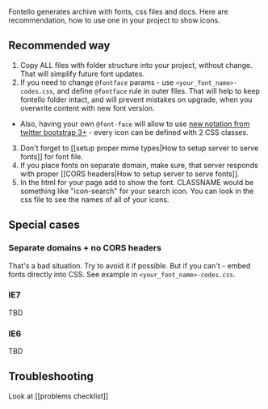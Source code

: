 Fontello generates archive with fonts, css files and docs. Here are recommendation, how to use one in your project to show icons.

## Recommended way

1. Copy ALL files with folder structure into your project, without change. That will simplify future font updates.
2. If you need to change `@fontface` params - use `<your_font_name>-codes.css`, and define `@fontface` rule in outer files. That will help to keep fontello folder intact, and will prevent mistakes on upgrade, when you overwrite content with new font version.
  - Also, having your own `@font-face` will allow to use [new notation from twitter bootstrap 3+](http://getbootstrap.com/components/#glyphicons) - every icon can be defined with 2 CSS classes.
3. Don't forget to [[setup proper mime types|How to setup server to serve fonts]] for font file.
4. If you place fonts on separate domain, make sure, that server responds with proper [[CORS headers|How to setup server to serve fonts]].
5. In the html for your page add <i class="CLASSNAME"></i> to show the font. CLASSNAME would be something like "icon-search" for your search icon. You can look in the css file to see the names of all of your icons.

## Special cases

### Separate domains + no CORS headers

That's a bad situation. Try to avoid it if possible. But if you can't  - embed fonts directly into CSS. See example in `<your_font_name>-codes.css`.

### IE7

TBD

### IE6

TBD

## Troubleshooting

Look at [[problems checklist]]